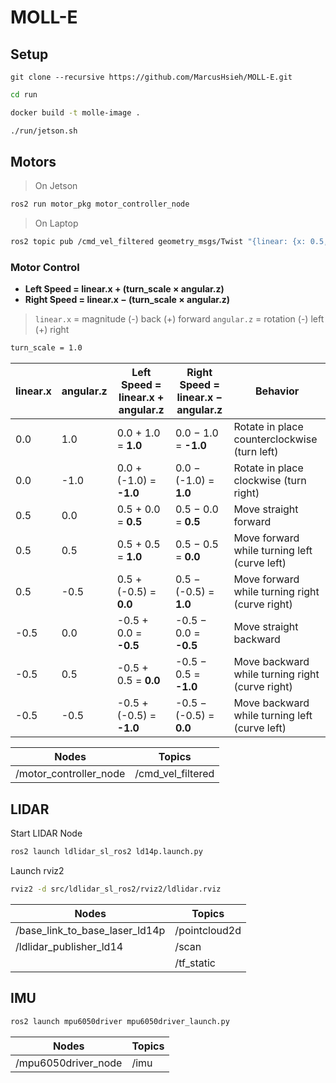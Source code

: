 # MOLL-E

## Setup

```
git clone --recursive https://github.com/MarcusHsieh/MOLL-E.git
```
```bash
cd run
```
```bash
docker build -t molle-image .
```
```bash
./run/jetson.sh
```

## Motors
> On Jetson
```bash
ros2 run motor_pkg motor_controller_node
```
> On Laptop
```bash
ros2 topic pub /cmd_vel_filtered geometry_msgs/Twist "{linear: {x: 0.5, y: 0.0, z: 0.0}, angular: {x: 0.0, y: 0.0, z: 0.1}}"
```

### Motor Control

- **Left Speed = linear.x + (turn_scale × angular.z)**
- **Right Speed = linear.x − (turn_scale × angular.z)**

> `linear.x` = magnitude (-) back (+) forward
> `angular.z` = rotation (-) left (+) right

```bash
turn_scale = 1.0
```

| linear.x | angular.z | Left Speed = linear.x + angular.z | Right Speed = linear.x − angular.z | Behavior                                            |
|----------|-----------|-----------------------------------|------------------------------------|-----------------------------------------------------|
| 0.0      | 1.0       | 0.0 + 1.0 = **1.0**               | 0.0 − 1.0 = **-1.0**               | Rotate in place counterclockwise (turn left)        |
| 0.0      | -1.0      | 0.0 + (-1.0) = **-1.0**           | 0.0 − (-1.0) = **1.0**             | Rotate in place clockwise (turn right)              |
| 0.5      | 0.0       | 0.5 + 0.0 = **0.5**               | 0.5 − 0.0 = **0.5**                | Move straight forward                               |
| 0.5      | 0.5       | 0.5 + 0.5 = **1.0**               | 0.5 − 0.5 = **0.0**                | Move forward while turning left (curve left)        |
| 0.5      | -0.5      | 0.5 + (-0.5) = **0.0**            | 0.5 − (-0.5) = **1.0**             | Move forward while turning right (curve right)      |
| -0.5     | 0.0       | -0.5 + 0.0 = **-0.5**             | -0.5 − 0.0 = **-0.5**              | Move straight backward                              |
| -0.5     | 0.5       | -0.5 + 0.5 = **0.0**              | -0.5 − 0.5 = **-1.0**              | Move backward while turning right (curve right)     |
| -0.5     | -0.5      | -0.5 + (-0.5) = **-1.0**          | -0.5 − (-0.5) = **0.0**            | Move backward while turning left (curve left)       |

| Nodes | Topics |
| --- | --- |
| /motor_controller_node | /cmd_vel_filtered |

## LIDAR

Start LIDAR Node
```bash
ros2 launch ldlidar_sl_ros2 ld14p.launch.py 
```

Launch rviz2
```bash
rviz2 -d src/ldlidar_sl_ros2/rviz2/ldlidar.rviz
```
| Nodes | Topics |
| --- | --- |
| /base_link_to_base_laser_ld14p | /pointcloud2d |
| /ldlidar_publisher_ld14 | /scan |
| | /tf_static|

## IMU
```bash
ros2 launch mpu6050driver mpu6050driver_launch.py
```
| Nodes | Topics |
| --- | --- |
| /mpu6050driver_node | /imu |